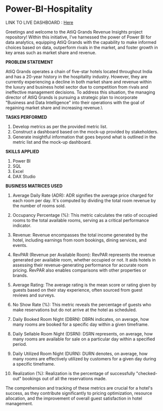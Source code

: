 # Power-BI-Hospitality

LINK TO LIVE DASHBOARD : [Here]([url](https://app.powerbi.com/view?r=eyJrIjoiMmQ5NTQ3NzEtOGFhNC00ZjA5LWEwNDYtODFlMzg4NDVhNjk1IiwidCI6ImM2ZTU0OWIzLTVmNDUtNDAzMi1hYWU5LWQ0MjQ0ZGM1YjJjNCJ9))

Greetings and welcome to the AtliQ Grands Revenue Insights project repository! Within this initiative, I've harnessed the power of Power BI for data analytics, equipping AtliQ Grands with the capability to make informed choices based on data, outperform rivals in the market, and foster growth in key areas such as market share and revenue.

**PROBLEM STATEMENT**

AtliQ Grands operates a chain of five-star hotels located throughout India and has a 20-year history in the hospitality industry. However, they are currently experiencing a decline in both market share and revenue within the luxury and business hotel sector due to competition from rivals and ineffective management decisions. To address this situation, the managing director of AtliQ Grands is pursuing a strategic plan to incorporate "Business and Data Intelligence" into their operations with the goal of regaining market share and increasing revenue.\

**TASKS PERFORMED**

1. Develop metrics as per the provided metric list.
2. Construct a dashboard based on the mock-up provided by stakeholders.
3. Generate insightful information that goes beyond what is outlined in the metric list and the mock-up dashboard.

**SKILLS APPLIED**

1. Power BI
2. SQL
3. Excel
4. DAX Studio

**BUSINESS MATRICES USED**

1. Average Daily Rate (ADR): ADR signifies the average price charged for each room per day. It's computed by dividing the total room revenue by the number of rooms sold.

2. Occupancy Percentage (%): This metric calculates the ratio of occupied rooms to the total available rooms, serving as a critical performance indicator.

3. Revenue: Revenue encompasses the total income generated by the hotel, including earnings from room bookings, dining services, and events.

4. RevPAR (Revenue per Available Room): RevPAR represents the revenue generated per available room, whether occupied or not. It aids hotels in assessing their revenue-generating performance for accurate room pricing. RevPAR also enables comparisons with other properties or brands.

5. Average Rating: The average rating is the mean score or rating given by guests based on their stay experience, often sourced from guest reviews and surveys.

6. No Show Rate (%): This metric reveals the percentage of guests who make reservations but do not arrive at the hotel as scheduled.

7. Daily Booked Room Night (DBRN): DBRN indicates, on average, how many rooms are booked for a specific day within a given timeframe.

8. Daily Sellable Room Night (DSRN): DSRN represents, on average, how many rooms are available for sale on a particular day within a specified period.

9. Daily Utilized Room Night (DURN): DURN denotes, on average, how many rooms are effectively utilized by customers for a given day during a specific timeframe.

10. Realization (%): Realization is the percentage of successfully "checked-out" bookings out of all the reservations made.

The comprehension and tracking of these metrics are crucial for a hotel's success, as they contribute significantly to pricing optimization, resource allocation, and the improvement of overall guest satisfaction in hotel management.

   
